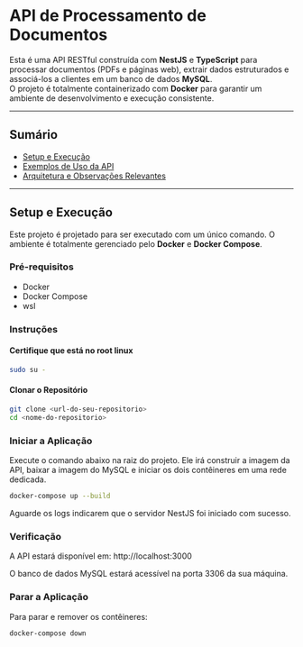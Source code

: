 # API de Processamento de Documentos

Esta é uma API RESTful construída com **NestJS** e **TypeScript** para processar documentos (PDFs e páginas web), extrair dados estruturados e associá-los a clientes em um banco de dados **MySQL**.  
O projeto é totalmente containerizado com **Docker** para garantir um ambiente de desenvolvimento e execução consistente.

---

## Sumário

- [Setup e Execução](#setup-e-execução)
- [Exemplos de Uso da API](#exemplos-de-uso-da-api)
- [Arquitetura e Observações Relevantes](#arquitetura-e-observações-relevantes)

---

## Setup e Execução

Este projeto é projetado para ser executado com um único comando. O ambiente é totalmente gerenciado pelo **Docker** e **Docker Compose**.

### Pré-requisitos

- Docker
- Docker Compose
- wsl

### Instruções

#### Certifique que está no root linux

```bash
sudo su -
```

#### Clonar o Repositório

```bash
git clone <url-do-seu-repositorio>
cd <nome-do-repositorio>
```

### Iniciar a Aplicação

Execute o comando abaixo na raiz do projeto. Ele irá construir a imagem da API, baixar a imagem do MySQL e iniciar os dois contêineres em uma rede dedicada.

```bash
docker-compose up --build
```

Aguarde os logs indicarem que o servidor NestJS foi iniciado com sucesso.

### Verificação

A API estará disponível em: http://localhost:3000

O banco de dados MySQL estará acessível na porta 3306 da sua máquina.

### Parar a Aplicação

Para parar e remover os contêineres:

```bash
docker-compose down
```
